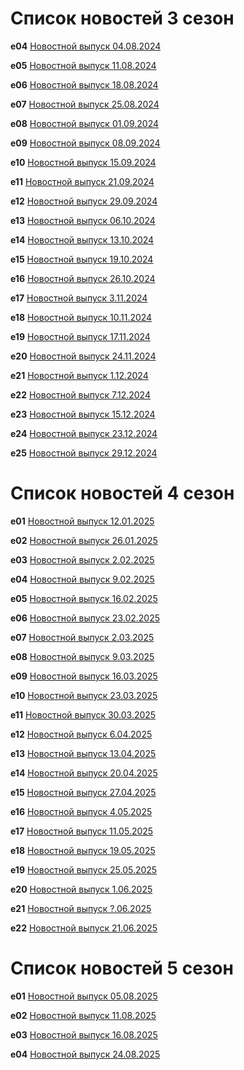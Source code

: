 # Список новостей 3 сезон

**e04** [Новостной выпуск 04.08.2024](./4thAugust24.md) 

**e05** [Новостной выпуск 11.08.2024](./11thAugust24.md)

**e06** [Новостной выпуск 18.08.2024](./18thAugust24.md)

**e07** [Новостной выпуск 25.08.2024](./25thAugust24.md)

**e08** [Новостной выпуск 01.09.2024](./1thSeptember24.md)

**e09** [Новостной выпуск 08.09.2024](./8thSeptember24.md)

**e10** [Новостной выпуск 15.09.2024](./15thSeptember24.md)

**e11** [Новостной выпуск 21.09.2024](./21thSeptember24.md)

**e12** [Новостной выпуск 29.09.2024](./29thSeptember24.md)

**e13** [Новостной выпуск 06.10.2024](./6thOctober24.md)

**e14** [Новостной выпуск 13.10.2024](./13thOctober24.md)

**e15** [Новостной выпуск 19.10.2024](./19thOctober24.md)

**e16** [Новостной выпуск 26.10.2024](./26thOctober24.md)

**e17** [Новостной выпуск 3.11.2024](./02thNovember24.md)

**e18** [Новостной выпуск 10.11.2024](./10thNovember24.md)

**e19** [Новостной выпуск 17.11.2024](./17thNovember24.md)

**e20** [Новостной выпуск 24.11.2024](./24thNovember24.md)

**e21** [Новостной выпуск 1.12.2024](./1thDecember24.md)

**e22** [Новостной выпуск 7.12.2024](./7thDecember24.md)

**e23** [Новостной выпуск 15.12.2024](./15thDecember24.md)

**e24** [Новостной выпуск 23.12.2024](./23thDecember24.md)

**e25** [Новостной выпуск 29.12.2024](./29thDecember24.md)

# Список новостей 4 сезон

**e01** [Новостной выпуск 12.01.2025](./19thJanuary25.md)

**e02** [Новостной выпуск 26.01.2025](./26thJanuary25.md)

**e03** [Новостной выпуск 2.02.2025](./2thFebruary25.md)

**e04** [Новостной выпуск 9.02.2025](./9thFebruary25.md)

**e05** [Новостной выпуск 16.02.2025](./16thFebruary25.md)

**e06** [Новостной выпуск 23.02.2025](./23thFebruary25.md)

**e07** [Новостной выпуск 2.03.2025](./2thMarch25.md)

**e08** [Новостной выпуск 9.03.2025](./9thMarch25.md)

**e09** [Новостной выпуск 16.03.2025](./16thMarch25.md)

**e10** [Новостной выпуск 23.03.2025](./23thMarch25.md)

**e11** [Новостной выпуск 30.03.2025](./30thMarch25.md)

**e12** [Новостной выпуск 6.04.2025](./6thApril25.md)

**e13** [Новостной выпуск 13.04.2025](./13thApril25.md)

**e14** [Новостной выпуск 20.04.2025](./20thApril25.md)

**e15** [Новостной выпуск 27.04.2025](./27thApril25.md)

**e16** [Новостной выпуск 4.05.2025](./4thMay25.md)

**e17** [Новостной выпуск 11.05.2025](./11thMay25.md)

**e18** [Новостной выпуск 19.05.2025](./19thMay25.md)

**e19** [Новостной выпуск 25.05.2025](./25thMay25.md)

**e20** [Новостной выпуск 1.06.2025](./1thJune25.md)

**e21** [Новостной выпуск ?.06.2025](./15thJune25.md)

**e22** [ Новостной выпуск 21.06.2025 ](/21thJune25.md)

# Список новостей 5 сезон

**e01** [ Новостной выпуск 05.08.2025 ](/05thAugust25.md)

**e02** [Новостной выпуск 11.08.2025](/11thAugust25.md)

**e03** [Новостной выпуск 16.08.2025](/16thAugust25.md)

**e04** [Новостной выпуск 24.08.2025](/24thAugust25.md) 
